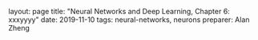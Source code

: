 layout: page
title: "Neural Networks and Deep Learning, Chapter 6: xxxyyyy"
date: 2019-11-10
tags: neural-networks, neurons
preparer: Alan Zheng
